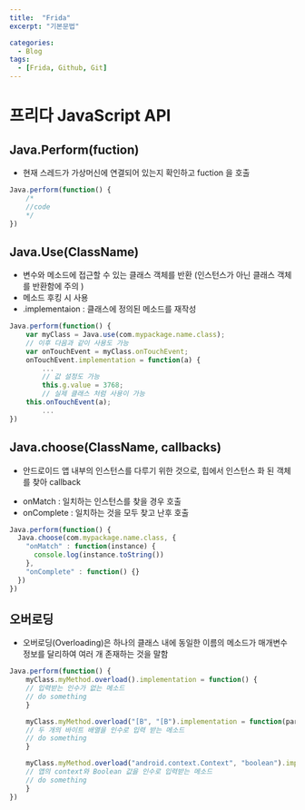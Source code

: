 ```yaml
---
title:  "Frida"
excerpt: "기본문법"

categories:
  - Blog
tags:
  - [Frida, Github, Git]
---
```


# 프리다 JavaScript API
## Java.Perform(fuction)
* 현재 스레드가 가상머신에 연결되어 있는지 확인하고 fuction 을 호출


```javascript
Java.perform(function() {
    /*
    //code
    */
})
```


## Java.Use(ClassName)
* 변수와 메소드에 접근할 수 있는 클래스 객체를 반환 (인스턴스가 아닌 클래스 객체를 반환함에 주의 )
* 메소드 후킹 시 사용
* .implementaion : 클래스에 정의된 메소드를 재작성



```javascript
Java.perform(function() {
    var myClass = Java.use(com.mypackage.name.class);
    // 이후 다음과 같이 사용도 가능
    var onTouchEvent = myClass.onTouchEvent;
    onTouchEvent.implementation = function(a) {
        ...
        // 값 설정도 가능
        this.g.value = 3768;
        // 실제 클래스 처럼 사용이 가능
    this.onTouchEvent(a);
        ...
})
```

## Java.choose(ClassName, callbacks)
* 안드로이드 앱 내부의 인스턴스를 다루기 위한 것으로, 힙에서 인스턴스 화 된 객체를 찾아 callback
+ onMatch : 일치하는 인스턴스를 찾을 경우 호출
+ onComplete : 일치하는 것을 모두 찾고 난후 호출

```javascript
Java.perform(function() {
  Java.choose(com.mypackage.name.class, {
    "onMatch" : function(instance) {
      console.log(instance.toString())
    },
    "onComplete" : function() {}
  })
})
```

## 오버로딩
* 오버로딩(Overloading)은 하나의 클래스 내에 동일한 이름의 메소드가 매개변수 정보를 달리하여 여러 개 존재하는 것을 말함

```javascript
Java.perform(function() {
    myClass.myMethod.overload().implementation = function() {
    // 입력받는 인수가 없는 메소드
    // do something
    }

    myClass.myMethod.overload("[B", "[B").implementation = function(param1, param2) {
    // 두 개의 바이트 배열을 인수로 입력 받는 메소드
    // do something
    }

    myClass.myMethod.overload("android.context.Context", "boolean").implementation = function(param1, param2) {
    // 앱의 context와 Boolean 값을 인수로 입력받는 메소드
    // do something
    }
})


```


